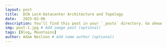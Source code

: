 ```yaml
---
layout: post
title:  DCN Lec4-Datacenter Architecture and Topology
date:   2025-02-06
description: You’ll find this post in your `_posts` directory. Go ahead and edit it and re-build the site to see your changes. # Add post description (optional)
img: post-1.jpg # Add image post (optional)
tags: [Blog, Mountains]
author: Adam Neilson # Add name author (optional)
---
```




